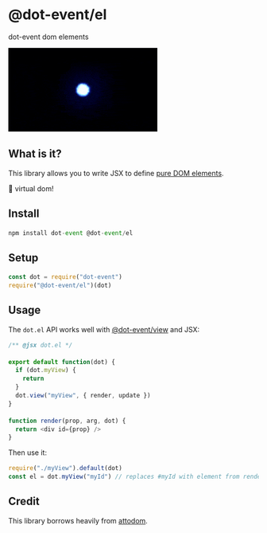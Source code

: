 # @dot-event/el

dot-event dom elements

![element](element.gif)

## What is it?

This library allows you to write JSX to define [pure DOM elements](https://developer.mozilla.org/en-US/docs/Web/API/Element).

🚫 virtual dom!

## Install

```js
npm install dot-event @dot-event/el
```

## Setup

```js
const dot = require("dot-event")
require("@dot-event/el")(dot)
```

## Usage

The `dot.el` API works well with [@dot-event/view](https://github.com/dot-event/view) and JSX:

```js
/** @jsx dot.el */

export default function(dot) {
  if (dot.myView) {
    return
  }
  dot.view("myView", { render, update })
}

function render(prop, arg, dot) {
  return <div id={prop} />
}
```

Then use it:

```js
require("./myView").default(dot)
const el = dot.myView("myId") // replaces #myId with element from render
```

## Credit

This library borrows heavily from [attodom](https://github.com/hville/attodom).
